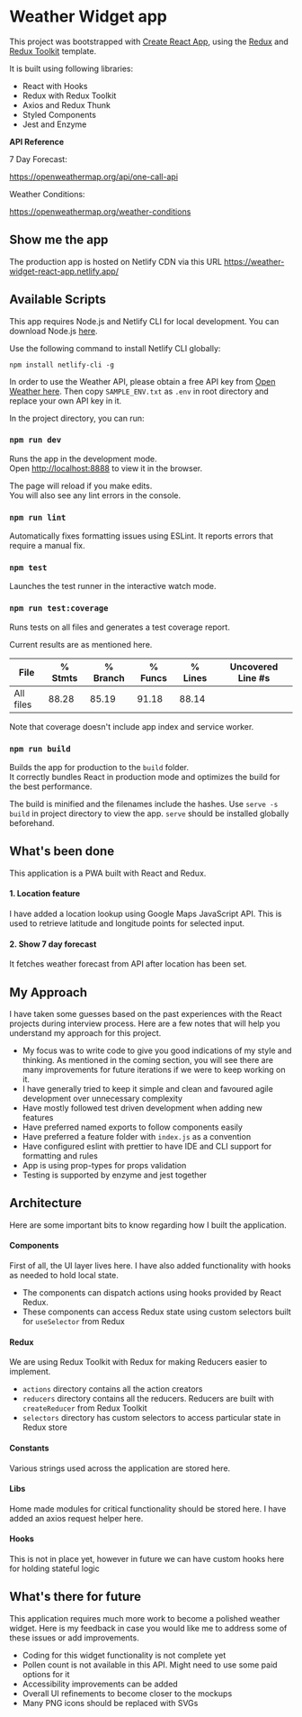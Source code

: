 # Weather Widget app
This project was bootstrapped with [Create React App](https://github.com/facebook/create-react-app), using the [Redux](https://redux.js.org/) and [Redux Toolkit](https://redux-toolkit.js.org/) template.

It is built using following libraries: 

* React with Hooks
* Redux with Redux Toolkit
* Axios and Redux Thunk
* Styled Components
* Jest and Enzyme

**API Reference**

7 Day Forecast:

https://openweathermap.org/api/one-call-api

Weather Conditions:
 
https://openweathermap.org/weather-conditions


## Show me the app

The production app is hosted on Netlify CDN via this URL https://weather-widget-react-app.netlify.app/

## Available Scripts

This app requires Node.js and Netlify CLI for local development. You can download Node.js [here](https://nodejs.org/en/download/). 

Use the following command to install Netlify CLI globally:

```
npm install netlify-cli -g
```

In order to use the Weather API, please obtain a free API key from [Open Weather here](https://openweathermap.org/price). Then copy `SAMPLE_ENV.txt` as `.env` in root directory and replace your own API key in it. 


In the project directory, you can run:

### `npm run dev`

Runs the app in the development mode.<br />
Open [http://localhost:8888](http://localhost:8888) to view it in the browser.

The page will reload if you make edits.<br />
You will also see any lint errors in the console.

### `npm run lint`

Automatically fixes formatting issues using ESLint. It reports errors that require a manual fix.

### `npm test`

Launches the test runner in the interactive watch mode.

### `npm run test:coverage`

Runs tests on all files and generates a test coverage report.

Current results are as mentioned here.

File                         |  % Stmts | % Branch |  % Funcs |  % Lines | Uncovered Line #s |
-----------------------------|----------|----------|----------|----------|-------------------|
All files                    |    88.28 |     85.19 |    91.18 |    88.14 |                   |

Note that coverage doesn't include app index and service worker.

### `npm run build`

Builds the app for production to the `build` folder.<br />
It correctly bundles React in production mode and optimizes the build for the best performance.

The build is minified and the filenames include the hashes. Use `serve -s build` in project directory to view the app. `serve` should be installed globally beforehand.

## What's been done

This application is a PWA built with React and Redux.

#### 1. Location feature

I have added a location lookup using Google Maps JavaScript API. This is used to retrieve latitude and longitude points for selected input. 

#### 2. Show 7 day forecast

It fetches weather forecast from API after location has been set.

## My Approach

I have taken some guesses based on the past experiences with the React projects during interview process. Here are a few notes that will help you understand my approach for this project.

* My focus was to write code to give you good indications of my style and thinking. As mentioned in the coming section, you will see there are many improvements for future iterations if we were to keep working on it.  
* I have generally tried to keep it simple and clean and favoured agile development over unnecessary complexity
* Have mostly followed test driven development when adding new features
* Have preferred named exports to follow components easily 
* Have preferred a feature folder with `index.js` as a convention
* Have configured eslint with prettier to have IDE and CLI support for formatting and rules
* App is using prop-types for props validation
* Testing is supported by enzyme and jest together

## Architecture

Here are some important bits to know regarding how I built the application.

#### Components

First of all, the UI layer lives here. I have also added functionality with hooks as needed to hold local state. 

* The components can dispatch actions using hooks provided by React Redux.
* These components can access Redux state using custom selectors built for `useSelector` from Redux

#### Redux

We are using Redux Toolkit with Redux for making Reducers easier to implement.

* `actions` directory contains all the action creators
* `reducers` directory contains all the reducers. Reducers are built with `createReducer` from Redux Toolkit
* `selectors` directory has custom selectors to access particular state in Redux store

#### Constants

Various strings used across the application are stored here.

#### Libs

Home made modules for critical functionality should be stored here. I have added an axios request helper here.

#### Hooks

This is not in place yet, however in future we can have custom hooks here for holding stateful logic 

## What's there for future

This application requires much more work to become a polished weather widget. Here is my feedback in case you would like me to address some of these issues or add improvements.

* Coding for this widget functionality is not complete yet
* Pollen count is not available in this API. Might need to use some paid options for it
* Accessibility improvements can be added
* Overall UI refinements to become closer to the mockups
* Many PNG icons should be replaced with SVGs 
